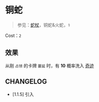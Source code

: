 # 铜蛇

> 参见：[蛇杖](https://zh.wikipedia.org/zh-hans/%E9%98%BF%E6%96%AF%E5%85%8B%E5%8B%92%E5%BA%87%E4%BF%84%E6%96%AF%E4%B9%8B%E6%9D%96)，铜蛇&火蛇，⚕

Cost：`2`

## 效果

从刚 `占领` 的卡牌 `蔓延` 时，有 **10** 概率洗入 [奇迹](../卡牌组/奇迹.md)

## CHANGELOG

- [1.1.5] 引入

